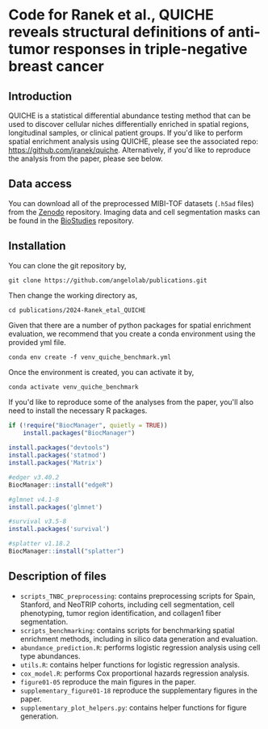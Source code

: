 # Code for Ranek et al., QUICHE reveals structural definitions of anti-tumor responses in triple-negative breast cancer

## Introduction
QUICHE is a statistical differential abundance testing method that can be used to discover cellular niches differentially enriched in spatial regions, longitudinal samples, or clinical patient groups. If you'd like to perform spatial enrichment analysis using QUICHE, please see the associated repo: https://github.com/jranek/quiche. Alternatively, if you'd like to reproduce the analysis from the paper, please see below.

## Data access
You can download all of the preprocessed MIBI-TOF datasets (`.h5ad` files) from the [Zenodo](https://zenodo.org/records/14290163) repository. Imaging data and cell segmentation masks can be found in the [BioStudies](https://www.ebi.ac.uk/biostudies/bioimages/studies/S-BIAD1507) repository.

## Installation
You can clone the git repository by, 
```
git clone https://github.com/angelolab/publications.git
```
Then change the working directory as, 
```
cd publications/2024-Ranek_etal_QUICHE
```

Given that there are a number of python packages for spatial enrichment evaluation, we recommend that you create a conda environment using the provided yml file.

```
conda env create -f venv_quiche_benchmark.yml
```

Once the environment is created, you can activate it by,
```
conda activate venv_quiche_benchmark
```

If you'd like to reproduce some of the analyses from the paper, you'll also need to install the necessary R packages.

```R
if (!require("BiocManager", quietly = TRUE))
    install.packages("BiocManager")
    
install.packages("devtools")
install.packages('statmod')
install.packages('Matrix')

#edger v3.40.2
BiocManager::install("edgeR")

#glmnet v4.1-8
install.packages('glmnet')

#survival v3.5-8
install.packages('survival')

#splatter v1.18.2
BiocManager::install("splatter")
```

## Description of files
* `scripts_TNBC_preprocessing`: contains preprocessing scripts for Spain, Stanford, and NeoTRIP cohorts, including cell segmentation, cell phenotyping, tumor region identification, and collagen1 fiber segmentation.
* `scripts_benchmarking`: contains scripts for benchmarking spatial enrichment methods, including in silico data generation and evaluation.
* `abundance_prediction.R`: performs logistic regression analysis using cell type abundances.
* `utils.R`: contains helper functions for logistic regression analysis.
* `cox_model.R`: performs Cox proportional hazards regression analysis.
* `figure01-05` reproduce the main figures in the paper.
* `supplementary_figure01-18` reproduce the supplementary figures in the paper.
* `supplementary_plot_helpers.py`: contains helper functions for figure generation. 
